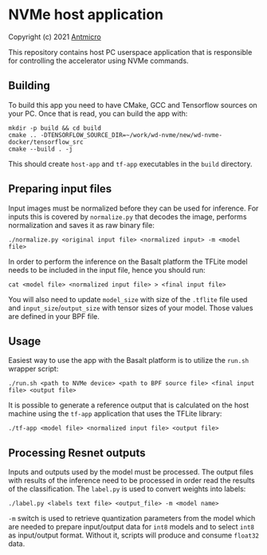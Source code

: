 NVMe host application
=====================

Copyright (c) 2021 [Antmicro](https://www.antmicro.com)

This repository contains host PC userspace application that is responsible for controlling the accelerator using NVMe commands.

Building
--------

To build this app you need to have CMake, GCC and Tensorflow sources on your PC.
Once that is read, you can build the app with:

    mkdir -p build && cd build
    cmake .. -DTENSORFLOW_SOURCE_DIR=~/work/wd-nvme/new/wd-nvme-docker/tensorflow_src
    cmake --build . -j

This should create `host-app` and `tf-app` executables in the `build` directory.

Preparing input files
---------------------

Input images must be normalized before they can be used for inference.
For inputs this is covered by `normalize.py` that decodes the image, performs normalization and saves it as raw binary file:

    ./normalize.py <original input file> <normalized input> -m <model file>

In order to perform the inference on the Basalt platform the TFLite model needs to be included in the input file, hence you should run:

    cat <model file> <normalized input file> > <final input file>

You will also need to update `model_size` with size of the `.tflite` file used and `input_size`/`output_size` with tensor sizes of your model.
Those values are defined in your BPF file.

Usage
-----

Easiest way to use the app with the Basalt platform is to utilize the `run.sh` wrapper script:

    ./run.sh <path to NVMe device> <path to BPF source file> <final input file> <output file>

It is possible to generate a reference output that is calculated on the host machine using the `tf-app` application that uses the TFLite library:

    ./tf-app <model file> <normalized input file> <output file>


Processing Resnet outputs
-------------------------

Inputs and outputs used by the model must be processed.
The output files with results of the inference need to be processed in order read the results of the classification.
The `label.py` is used to convert weights into labels:

    ./label.py <labels text file> <output_file> -m <model name>

`-m` switch is used to retrieve quantization parameters from the model which are needed to prepare input/output data for `int8` models and to select `int8` as input/output format.
Without it, scripts will produce and consume `float32` data.
